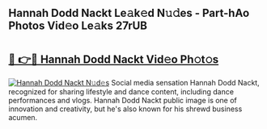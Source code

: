 ## Hannah Dodd Nackt Le𝚊k𝚎d N𝚞𝚍es - Part-hAo Photos Vid𝚎o Le𝚊ks 27rUB

# <h2><a href="http://fbag1h.evod.top/?m=Hannah+Dodd+Nackt">🔗 👉🔴 Hannah Dodd Nackt Vid𝚎o Ph𝚘t𝚘s</a></h2>

[![Hannah Dodd Nackt N𝚞d𝚎s](https://i.imgur.com/8V9OHl7.gif)](http://fbag1h.evod.top/?m=Hannah+Dodd+Nackt)
Social media sensation Hannah Dodd Nackt, recognized for sharing lifestyle and dance content, including dance performances and vlogs. Hannah Dodd Nackt public image is one of innovation and creativity, but he's also known for his shrewd business acumen. 
